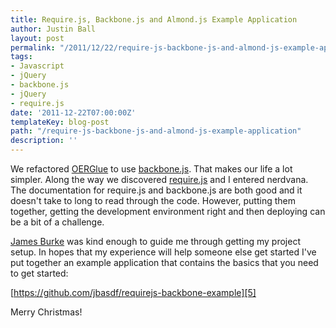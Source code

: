 ```yaml
---
title: Require.js, Backbone.js and Almond.js Example Application
author: Justin Ball
layout: post
permalink: "/2011/12/22/require-js-backbone-js-and-almond-js-example-application/"
tags:
- Javascript
- jQuery
- backbone.js
- jQuery
- require.js
date: '2011-12-22T07:00:00Z'
templateKey: blog-post
path: "/require-js-backbone-js-and-almond-js-example-application"
description: ''
---
```


We refactored [OERGlue][1] to use [backbone.js][2]. That makes our life a lot simpler. Along the way we discovered [require.js][3] and I entered nerdvana. The documentation for require.js and backbone.js are both good and it doesn't take to long to read through the code. However, putting them together, getting the development environment right and then deploying can be a bit of a challenge.

 [1]: http://www.oerglue.com "OER Glue"
 [2]: http://documentcloud.github.com/backbone/ "Backbone.js"
 [3]: http://requirejs.org/ "Require.js"

[James Burke][4] was kind enough to guide me through getting my project setup. In hopes that my experience will help someone else get started I've put together an example application that contains the basics that you need to get started:

 [4]: http://tagneto.blogspot.com/ "James Burke"

[https://github.com/jbasdf/requirejs-backbone-example][5]

 [5]: https://github.com/jbasdf/requirejs-backbone-example "Require.js, jQuery, Backbone.js example application"

Merry Christmas!
